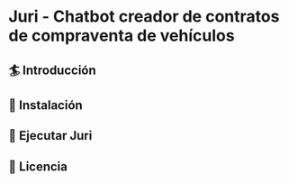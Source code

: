 # Juri - Chatbot creador de contratos de compraventa de vehículos

## 🏄 Introducción

## 👷 Instalación

## 🤖 Ejecutar Juri

## 📜 Licencia


